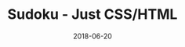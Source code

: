 ---
title: 'Sudoku - Just CSS/HTML'
description: 'Complete a sudoku puzzle without Javascript or server-side interaction.'
gametype: 'simple'
gameid: 5
date: 2018-06-20
tags: []
draft: false
type: 'games'
num19: [{'idx':1,'arr1':[1,2,3,4,5,6,7,8,9],'arr2':[1,2,3,4,5,6,7,8,9]},{'idx':2,'arr1':[1,2,3,4,5,6,7,8,9],'arr2':[1,2,3,4,5,6,7,8,9]},{'idx':3,'arr1':[1,2,3,4,5,6,7,8,9],'arr2':[1,2,3,4,5,6,7,8,9]},{'idx':4,'arr1':[1,2,3,4,5,6,7,8,9],'arr2':[1,2,3,4,5,6,7,8,9]},{'idx':5,'arr1':[1,2,3,4,5,6,7,8,9],'arr2':[1,2,3,4,5,6,7,8,9]},{'idx':6,'arr1':[1,2,3,4,5,6,7,8,9],'arr2':[1,2,3,4,5,6,7,8,9]},{'idx':7,'arr1':[1,2,3,4,5,6,7,8,9],'arr2':[1,2,3,4,5,6,7,8,9]},{'idx':8,'arr1':[1,2,3,4,5,6,7,8,9],'arr2':[1,2,3,4,5,6,7,8,9]},{'idx':9,'arr1':[1,2,3,4,5,6,7,8,9],'arr2':[1,2,3,4,5,6,7,8,9]}]
puzzle: [[3, 9, 0, 0, 7, 0, 0, 0, 8], [0, 0, 4, 0, 0, 0, 0, 0, 7], [0, 0, 8, 6, 4, 0, 2, 9, 0], [0, 0, 0, 4, 5, 3, 8, 0, 0], [8, 0, 2, 9, 0, 7, 5, 0, 6], [0, 0, 9, 8, 2, 6, 0, 0, 0], [0, 8, 5, 0, 3, 1, 6, 0, 0], [7, 0, 0, 0, 0, 0, 9, 0, 0], [2, 0, 0, 0, 6, 0, 0, 8, 5]]
layout: 'sudokucssstatic'
---